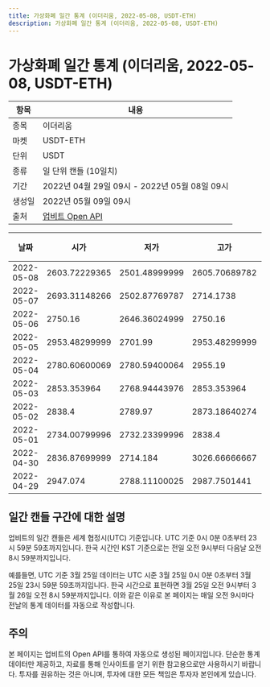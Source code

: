 ```yaml
---
title: 가상화폐 일간 통계 (이더리움, 2022-05-08, USDT-ETH)
description: 가상화폐 일간 통계 (이더리움, 2022-05-08, USDT-ETH)
---
```



가상화폐 일간 통계 (이더리움, 2022-05-08, USDT-ETH)
===

|항목|내용|
|--|--|
|종목|이더리움|
|마켓|USDT-ETH|
|단위|USDT|
|종류|일 단위 캔들 (10일치)|
|기간|2022년 04월 29일 09시 - 2022년 05월 08일 09시|
|생성일|2022년 05월 09일 09시|
|출처|[업비트 Open API](https://docs.upbit.com)|


|날짜|시가|저가|고가|종가|비고|
|--|--|--|--|--|--|
|2022-05-08|2603.72229365|2501.48999999|2605.70689782|2542.44999999|    |
|2022-05-07|2693.31148266|2502.87769787|2714.1738|2642.31252271|    |
|2022-05-06|2750.16|2646.36024999|2750.16|2693.31148267|    |
|2022-05-05|2953.48299999|2701.99|2953.48299999|2750.16|    |
|2022-05-04|2780.60600069|2780.59400064|2955.19|2940.1477808|    |
|2022-05-03|2853.353964|2768.94443976|2853.353964|2800.2706767|    |
|2022-05-02|2838.4|2789.97|2873.18640274|2873.18640274|    |
|2022-05-01|2734.00799996|2732.23399996|2838.4|2838.4|    |
|2022-04-30|2836.87699999|2714.184|3026.66666667|2734.008|    |
|2022-04-29|2947.074|2788.11100025|2987.7501441|2817.18468836|    |


일간 캔들 구간에 대한 설명
---


업비트의 일간 캔들은 세계 협정시(UTC) 기준입니다. 
UTC 기준 0시 0분 0초부터 23시 59분 59초까지입니다. 
한국 시간인 KST 기준으로는 전일 오전 9시부터 다음날 오전 8시 59분까지입니다. 


예를들면, UTC 기준 3월 25일 데이터는 UTC 시준 3월 25일 0시 0분 0초부터 3월 25일 23시 59분 59초까지입니다. 
한국 시간으로 표현하면 3월 25일 오전 9시부터 3월 26일 오전 8시 59분까지입니다. 
이와 같은 이유로 본 페이지는 매일 오전 9시마다 전날의 통계 데이터를 자동으로 작성합니다. 


주의
---


본 페이지는 업비트의 Open API를 통하여 자동으로 생성된 페이지입니다. 
단순한 통계 데이터만 제공하고, 자료를 통해 인사이트를 얻기 위한 참고용으로만 사용하시기 바랍니다. 
투자를 권유하는 것은 아니며, 투자에 대한 모든 책임은 투자자 본인에게 있습니다. 
